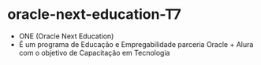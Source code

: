# oracle-next-education-T7

- ONE (Oracle Next Education)
- É um programa de Educação e Empregabilidade parceria Oracle + Alura com o objetivo de Capacitação em Tecnologia

